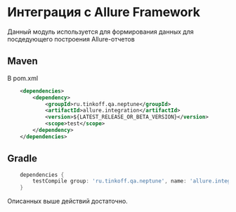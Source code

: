 # Интеграция с Allure Framework

Данный модуль используется для формирования данных для посдедующего построения Allure-отчетов

## Maven

В pom.xml

```xml
    <dependencies>
        <dependency>
            <groupId>ru.tinkoff.qa.neptune</groupId>
            <artifactId>allure.integration</artifactId>
            <version>${LATEST_RELEASE_OR_BETA_VERSION}</version>
            <scope>test</scope>
        </dependency>
    </dependencies>
```

## Gradle

```groovy
    dependencies {
        testCompile group: 'ru.tinkoff.qa.neptune', name: 'allure.integration', version: LATEST_RELEASE_OR_BETA_VERSION    
    }
```



Описанных выше действий достаточно.

